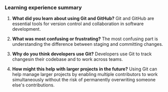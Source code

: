 ### Learning experience summary

1. **What did you learn about using Git and GitHub?**
   Git and GitHub are essential tools for version control and collaboration in software development.

2. **What was most confusing or frustrating?** 
   The most confusing part is understanding the difference between staging and committing changes.

3. **Why do you think developers use Git?**
   Developers use Git to track changesin their codebase and to work across teams.

4. **How might this help with larger projects in the future?**
   Using Git can help manage larger projects by enabling multiple contributors to work simultaneously without the risk of permanently overwriting someone else's contributions.
